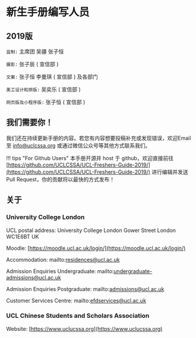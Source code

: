 # 新生手册编写人员

## 2019版

`监制:` 主席团 吴疆 张子恒

`摄影:` 张子辰 \( 宣信部 \)

`文案:` 张子恒 李曼琪 \( 宣信部 \) 及各部门

`美工设计和排版:` 吴奕乐 \( 宣信部 \)

`网页版及小程序版:` 张子恒 \( 宣信部 \)

## 我们需要你！

我们还在持续更新手册的内容。若您有内容想要投稿补充或发现错误，欢迎Email至 info@uclcssa.org 或通过微信公众号等其他方式联系我们。

!!! tips "For Github Users" 本手册开源并 host 于 github，欢迎直接前往 [https://github.com/UCLCSSA/UCL-Freshers-Guide-2019/](https://github.com/UCLCSSA/UCL-Freshers-Guide-2019/) 进行编辑并发送Pull Request，你的贡献将以最快的方式发布！

## 关于

### University College London

UCL postal address: University College London Gower Street London WC1E6BT UK

Moodle: [https://moodle.ucl.ac.uk/login/](https://moodle.ucl.ac.uk/login/)

Accommodation: mailto:residences@ucl.ac.uk

Admission Enquiries Undergraduate: mailto:undergraduate-admissions@ucl.ac.uk

Admission Enquiries Postgraduate: mailto:admissions@ucl.ac.uk

Customer Services Centre: mailto:efdservices@ucl.ac.uk

### UCL Chinese Students and Scholars Association

Website: [https://www.uclucssa.org](https://www.uclucssa.org)

